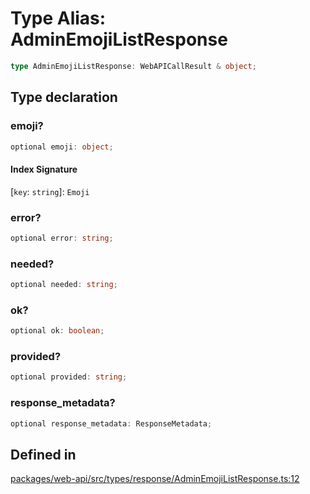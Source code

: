# Type Alias: AdminEmojiListResponse

```ts
type AdminEmojiListResponse: WebAPICallResult & object;
```

## Type declaration

### emoji?

```ts
optional emoji: object;
```

#### Index Signature

 \[`key`: `string`\]: `Emoji`

### error?

```ts
optional error: string;
```

### needed?

```ts
optional needed: string;
```

### ok?

```ts
optional ok: boolean;
```

### provided?

```ts
optional provided: string;
```

### response\_metadata?

```ts
optional response_metadata: ResponseMetadata;
```

## Defined in

[packages/web-api/src/types/response/AdminEmojiListResponse.ts:12](https://github.com/slackapi/node-slack-sdk/blob/7b348598b763c2b7545d1042b5f0429775cfa62c/packages/web-api/src/types/response/AdminEmojiListResponse.ts#L12)
